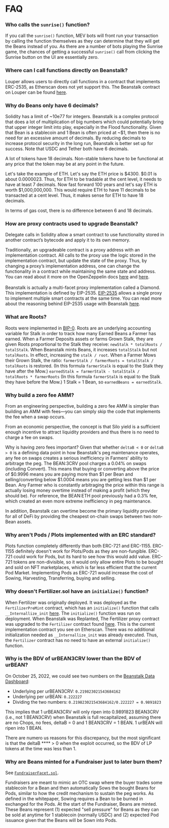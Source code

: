 # FAQ

### Who calls the `sunrise()` function?

If you call the `sunrise()` function, MEV bots will front run your transaction by calling the function themselves as they can determine that they will get the Beans instead of you. As there are a number of bots playing the Sunrise game, the chances of getting a successful `sunrise()` call from clicking the Sunrise button on the UI are essentially zero.

### Where can I call functions directly on Beanstalk?

Louper allows users to directly call functions in a contract that implements ERC-2535, as Etherscan does not yet support this. The Beanstalk contract on Louper can be found [here](https://louper.dev/diamond/0xc1e088fc1323b20bcbee9bd1b9fc9546db5624c5).

### Why do Beans only have 6 decimals?

Solidity has a limit of \~10e77 for integers. Beanstalk is a complex protocol that does a lot of multiplication of big numbers which could potentially bring that upper integer limit into play, especially in the Flood functionality. Given that Bean is a stablecoin and 1 Bean is often priced at \~$1, then there is no need for an excessive amount of decimals. By reducing decimals to increase protocol security in the long run, Beanstalk is better set up for success. Note that USDC and Tether both have 6 decimals.

A lot of tokens have 18 decimals. Non-stable tokens have to be functional at any price that the token may be at any point in the future.

Let's take the example of ETH. Let's say the ETH price is $4300. $0.01 is about 0.0000023. Thus, for ETH to be tradable at the cent level, it needs to have at least 7 decimals. Now fast forward 100 years and let's say ETH is worth $1,000,000,000. This would require ETH to have 11 decimals to be transacted at a cent level. Thus, it makes sense for ETH to have 18 decimals.

In terms of gas cost, there is no difference between 6 and 18 decimals.

### How are proxy contracts used to upgrade Beanstalk?

Delegate calls in Solidity allow a smart contract to use functionality stored in another contract’s bytecode and apply it to its own memory.

Traditionally, an upgradeable contract is a proxy address with an implementation contract. All calls to the proxy use the logic stored in the implementation contract, but update the state of the proxy. Thus, by changing a proxy’s implementation address, one can change the functionality in a contract while maintaining the same state and address. You can read about it more on the OpenZeppelin docs [here](https://docs.openzeppelin.com/upgrades-plugins/1.x/proxies) and [here](https://docs.openzeppelin.com/learn/upgrading-smart-contracts).\
\
Beanstalk is actually a multi-facet proxy implementation called a Diamond. This implementation is defined by EIP-2535. [EIP-2535](https://eips.ethereum.org/EIPS/eip-2535) allows a single proxy to implement multiple smart contracts at the same time. You can read more about the reasoning behind EIP-2535 usage with Beanstalk [here](https://bean.money/blog/beanstalk-eip-2535).

### What are Roots?

Roots were implemented in [BIP-0](https://github.com/BeanstalkFarms/Beanstalk-Governance-Proposals/blob/master/bip/bip-00-silo-refactor.md). Roots are an underlying accounting variable for Stalk in order to track how many Earned Beans a Farmer has earned. When a Farmer Deposits assets or farms Grown Stalk, they are given Roots proportional to the Stalk they receive: `newStalk * totalRoots / totalStalk`. When Beanstalk mints Beans, it increases `totalStalk` but not `totalRoots`. In effect, increasing the `stalk / root`. When a Farmer Mows their Grown Stalk, the ratio: `farmerStalk / farmerRoots = totalStalk / totalRoots` is restored. (In this formula `farmerStalk` is equal to the Stalk they have after the Mow.) `earnedStalk = farmerStalk - totalStalk / totalRoots * farmerRoots` (In this formula `farmerStalk` is equal to the Stalk they have before the Mow.) 1 Stalk = 1 Bean, so `earnedBeans = earnedStalk`.

### Why build a zero fee AMM?

From an engineering perspective, building a zero fee AMM is simpler than building an AMM with fees—you can simply skip the code that implements the fee when a swap occurs.

From an economic perspective, the concept is that Silo yield is a sufficient enough incentive to attract liquidity providers and thus there is no need to charge a fee on swaps.

Why is having zero fees important? Given that whether `deltaB < 0` or `deltaB > 0` is a defining data point in how Beanstalk's peg maintenance operates, any fee on swaps creates a serious inefficiency in Farmers' ability to arbitrage the peg. The BEAN:3CRV pool charges a 0.04% on swaps (including Convert). This means that buying or converting above the price of $0.9996 means you are paying more than $1 per Bean and selling/converting below $1.0004 means you are getting less than $1 per Bean. Any Farmer who is constantly arbitraging the price within this range is actually losing money overtime instead of making a profit (which they should be). For reference, the BEAN:ETH pool previously had a 0.3% fee, which created an even more extreme inefficiency in peg maintenance.

In addition, Beanstalk can overtime become the primary liquidity provider for all of DeFi by providing the cheapest on-chain swaps between two non-Bean assets.

### Why aren't Pods / Plots implemented with an ERC standard?

Plots function completely differently than both ERC-721 and ERC-1155. ERC-1155 definitely doesn't work for Plots/Pods as they are non-fungible. ERC-721 could work for Pods, but its hard to see how this would add value. ERC-721 tokens are non-divisible, so it would only allow entire Plots to be bought and sold on NFT marketplaces, which is far less efficient that the current Pod Market. Implementing Pods as ERC-721 would increase the cost of Sowing, Harvesting, Transferring, buying and selling.&#x20;

### Why doesn't Fertilizer.sol have an `initialize()` function?

When Fertilizer was originally deployed. It was deployed as the `FertilizerPreMint` contract, which has an `initialize()` function that calls `__Internallize_init` [here](https://github.com/BeanstalkFarms/Beanstalk/blob/master/protocol/contracts/fertilizer/FertilizerPreMint.sol#L39.). The `initialize()` function was run on deployment. When Beanstalk was Replanted, The Fertilizer proxy contract was upgraded to the `Fertilizer` contract found [here](https://github.com/BeanstalkFarms/Beanstalk/blob/master/protocol/contracts/fertilizer/Fertilizer.sol). This is the current implementation contract you see on Etherscan. There was no additional initialization needed as `__Internallize_init` was already executed. Thus, the `Fertilizer` contract has no need to have an external `initialize()` function.

### Why is the BDV of urBEAN3CRV lower than the BDV of urBEAN?

On October 25, 2022, we could see two numbers on the [Beanstalk Data Dashboard](https://beanstalk-dashboard.netlify.app/):&#x20;

* Underlying per urBEAN3CRV: `0.219823021543684162`
* Underlying per urBEAN: `0.222227`&#x20;
* Dividing the two numbers: `0.219823021543684162/0.222227 = 0.9891823`&#x20;

This implies that 1 urBEAN3CRV will only ripen into 0.9891823 BEAN3CRV (i.e., not 1 BEAN3CRV) when Beanstalk is full recapitalized, assuming there are no Chops, no fees, deltaB = 0 and 1 BEAN3CRV = 1 BEAN. 1 urBEAN will ripen into 1 BEAN.

There are numero us reasons for this discrepancy, but the most significant is that the deltaB **** > 0 when the exploit occurred, so the BDV of LP tokens at the time was less than 1.

### Why are Beans minted for a Fundraiser just to later burn them?

See [`FundraiserFacet.sol`](https://github.com/BeanstalkFarms/Beanstalk/blob/master/protocol/contracts/farm/facets/FundraiserFacet.sol#L57-L87).

Fundraisers are meant to mimic an OTC swap where the buyer trades some stablecoin for a Bean and then automatically Sows the bought Beans for Pods, similar to how the credit mechanism to sustain the peg works. As defined in the whitepaper, Sowing requires a Bean to be burned in exchanged for the Pods. At the start of the Fundraiser, Beans are minted. These Beans represent (1) expected "sell pressure" for Beans as they can be sold at anytime for 1 stablecoin (normally USDC) and (2) expected Pod issuance given that the Beans will be Sown into Pods.
